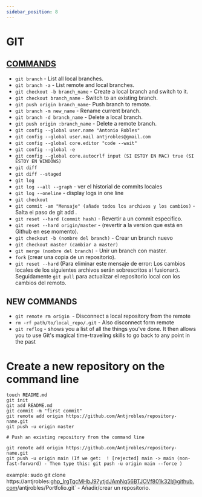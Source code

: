 ```yaml
---
sidebar_position: 8
---
```

# GIT

## <u> COMMANDS</u>

* `git branch` - List all local branches.
* `git branch -a` - List remote and local branches.
* `git checkout -b branch_name` - Create a local branch and switch to it.
* `git checkout branch_name` - Switch to an existing branch.
* `git push origin branch_name`\- Push branch to remote.
* `git branch -m new_name` - Rename current branch.
* `git branch -d branch_name` - Delete a local branch.
* `git push origin :branch_name` - Delete a remote branch.
* `git config --global user.name "Antonio Robles"`
* `git config --global user.mail antjrobles@gmail.com`
* `git config --global core.editor "code --wait"`
* `git config --global -e`
* `git config --global core.autocrlf input (SI ESTOY EN MAC) true (SI ESTOY EN WINDOWS)`
* `git diff`
* `git diff --staged`
* `git log`
* `git log --all --graph` - ver el historial de commits locales
* `git log --oneline` - display logs in one line
* `git checkout`
* `git commit -am "Mensaje" (añade todos los archivos y los cambios)` - Salta el paso de git add .
* `git reset --hard (commit hash)` - Revertir a un commit especifico.
* `git reset --hard origin/master` - (revertir a la version que está en Github en ese momento).
* `git checkout -b (nombre del branch)` - Crear un branch nuevo
* `git checkout master (cambiar a master)`
* `git merge (nombre del branch)` - Unir un branch con master.
* `fork` (crear una copia de un repositorio).
* `git reset --hard` (Para eliminar este mensaje de error: Los cambios locales de los siguientes archivos serán sobrescritos al fusionar:). Seguidamente `git pull` para actualizar el repositorio local con los cambios del remoto.

## NEW COMMANDS

* `git remote rm origin `\- Disconnect a local repository from the remote
* `rm -rf path/to/local_repo/.git` - Also disconnect form remote
* `git reflog` - shows you a list of all the things you've done. It then allows you to use Git's magical time-traveling skills to go back to any point in the past

# Create a new repository on the command line

```
touch README.md
git init
git add README.md
git commit -m "first commit"
git remote add origin https://github.com/Antjrobles/repository-name.git
git push -u origin master
 
# Push an existing repository from the command line
 
git remote add origin https://github.com/Antjrobles/repository-name.git
git push -u origin main (If we get:  ! [rejected] main -> main (non-fast-forward) - Then type this: git push -u origin main --force )
```

example: sudo git clone https://antjrobles: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@github.com/antjrobles/Portfolio.git` - Añadir/crear un repositorio.